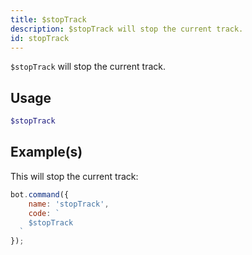 ```yaml
---
title: $stopTrack
description: $stopTrack will stop the current track. 
id: stopTrack
---
```


`$stopTrack` will stop the current track.   

## Usage

```php
$stopTrack
```

## Example(s)

This will stop the current track:

```javascript
bot.command({
    name: 'stopTrack',
    code: `
    $stopTrack
  `
});
```